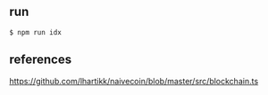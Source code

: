 ## run

```
$ npm run idx
```

## references

https://github.com/lhartikk/naivecoin/blob/master/src/blockchain.ts
